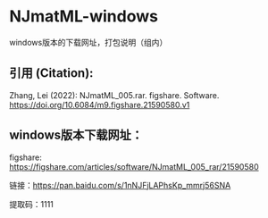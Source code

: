 # NJmatML-windows
windows版本的下载网址，打包说明（组内）

## 引用 (Citation):

Zhang, Lei (2022): NJmatML_005.rar. figshare. Software. https://doi.org/10.6084/m9.figshare.21590580.v1 


## windows版本下载网址：

figshare:  https://figshare.com/articles/software/NJmatML_005_rar/21590580




链接：https://pan.baidu.com/s/1nNJFjLAPhsKp_mmrj56SNA 

提取码：1111 

